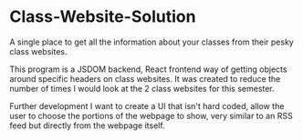 # Class-Website-Solution
A single place to get all the information about your classes from their pesky class websites.

This program is a JSDOM backend, React frontend way of getting objects around specific headers on class websites.
It was created to reduce the number of times I would look at the 2 class websites for this semester.

Further development
I want to create a UI that isn't hard coded, allow the user to choose the portions of the webpage to show, very similar to
an RSS feed but directly from the webpage itself.
